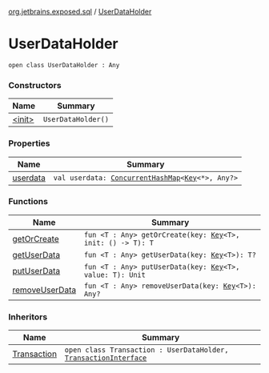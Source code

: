 [org.jetbrains.exposed.sql](../index.md) / [UserDataHolder](.)

# UserDataHolder

`open class UserDataHolder : Any`

### Constructors

| Name | Summary |
|---|---|
| [&lt;init&gt;](-init-.md) | `UserDataHolder()` |

### Properties

| Name | Summary |
|---|---|
| [userdata](userdata.md) | `val userdata: `[`ConcurrentHashMap`](http://docs.oracle.com/javase/6/docs/api/java/util/concurrent/ConcurrentHashMap.html)`<`[`Key`](../-key/index.md)`<*>, Any?>` |

### Functions

| Name | Summary |
|---|---|
| [getOrCreate](get-or-create.md) | `fun <T : Any> getOrCreate(key: `[`Key`](../-key/index.md)`<T>, init: () -> T): T` |
| [getUserData](get-user-data.md) | `fun <T : Any> getUserData(key: `[`Key`](../-key/index.md)`<T>): T?` |
| [putUserData](put-user-data.md) | `fun <T : Any> putUserData(key: `[`Key`](../-key/index.md)`<T>, value: T): Unit` |
| [removeUserData](remove-user-data.md) | `fun <T : Any> removeUserData(key: `[`Key`](../-key/index.md)`<T>): Any?` |

### Inheritors

| Name | Summary |
|---|---|
| [Transaction](../-transaction/index.md) | `open class Transaction : UserDataHolder, `[`TransactionInterface`](../../org.jetbrains.exposed.sql.transactions/-transaction-interface/index.md) |
